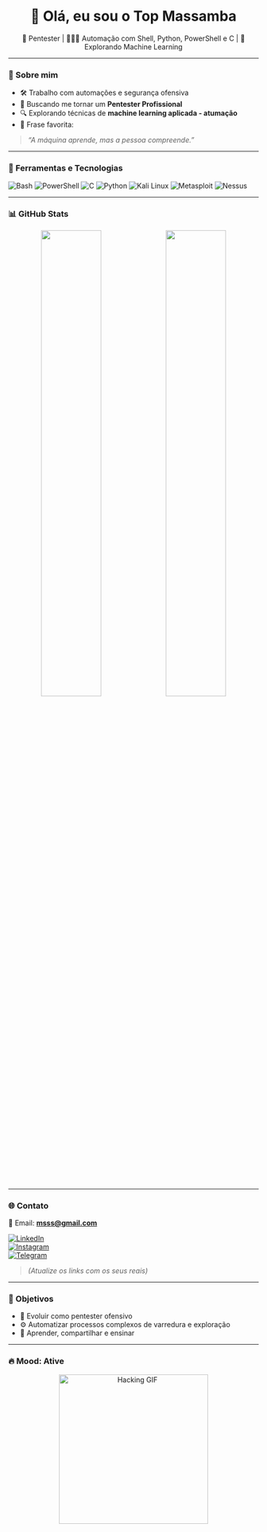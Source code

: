 <h1 align="center">🧐 Olá, eu sou o Top Massamba</h1>

<p align="center">🔧 Pentester | 👨🏾‍💻 Automação com Shell, Python, PowerShell e C | 🤖 Explorando Machine Learning</p>

---

### 🧠 Sobre mim

- 🛠️ Trabalho com automações e segurança ofensiva
- 🧪 Buscando me tornar um **Pentester Profissional**
- 🔍 Explorando técnicas de **machine learning aplicada - atumação**
- 💭 Frase favorita:
> *“A máquina aprende, mas a pessoa compreende.”*

---

### 🧰 Ferramentas e Tecnologias

![Bash](https://img.shields.io/badge/-Bash-1f1f1f?style=flat&logo=gnu-bash)
![PowerShell](https://img.shields.io/badge/-PowerShell-1f1f1f?style=flat&logo=powershell)
![C](https://img.shields.io/badge/-C-1f1f1f?style=flat&logo=c)
![Python](https://img.shields.io/badge/-Python-1f1f1f?style=flat&logo=python)
![Kali Linux](https://img.shields.io/badge/-Kali_Linux-1f1f1f?style=flat&logo=kalilinux)
![Metasploit](https://img.shields.io/badge/-Metasploit-1f1f1f?style=flat&logo=metasploit)
![Nessus](https://img.shields.io/badge/-Nessus-1f1f1f?style=flat&logo=tenable)

---

### 📊 GitHub Stats

<p align="center">
  <img src="https://github-readme-stats.vercel.app/api?username=top-massamba&show_icons=true&theme=tokyonight" width="49%" />
  <img src="https://github-readme-stats.vercel.app/api/top-langs/?username=top-massamba&layout=compact&theme=tokyonight" width="49%" />
</p>

---

### 🌐 Contato

📧 Email: **msss@gmail.com**

[![LinkedIn](https://img.shields.io/badge/LinkedIn-0077B5?style=flat&logo=linkedin&logoColor=white)](https://linkedin.com)  
[![Instagram](https://img.shields.io/badge/Instagram-E4405F?style=flat&logo=instagram&logoColor=white)](https://instagram.com)  
[![Telegram](https://img.shields.io/badge/Telegram-2CA5E0?style=flat&logo=telegram&logoColor=white)](https://t.me)

> *(Atualize os links com os seus reais)*

---

### 🎯 Objetivos

- 📌 Evoluir como pentester ofensivo
- ⚙️ Automatizar processos complexos de varredura e exploração
- 🧠 Aprender, compartilhar e ensinar

---

### 🔥 Mood: Ative

<p align="center">
  <img src="https://media.giphy.com/media/LmNwrBhejkK9EFP504/giphy.gif" width="300" alt="Hacking GIF"/>
</p>
